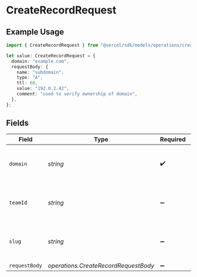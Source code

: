 # CreateRecordRequest

## Example Usage

```typescript
import { CreateRecordRequest } from "@vercel/sdk/models/operations/createrecord.js";

let value: CreateRecordRequest = {
  domain: "example.com",
  requestBody: {
    name: "subdomain",
    type: "A",
    ttl: 60,
    value: "192.0.2.42",
    comment: "used to verify ownership of domain",
  },
};
```

## Fields

| Field                                                    | Type                                                     | Required                                                 | Description                                              | Example                                                  |
| -------------------------------------------------------- | -------------------------------------------------------- | -------------------------------------------------------- | -------------------------------------------------------- | -------------------------------------------------------- |
| `domain`                                                 | *string*                                                 | :heavy_check_mark:                                       | The domain used to create the DNS record.                | example.com                                              |
| `teamId`                                                 | *string*                                                 | :heavy_minus_sign:                                       | The Team identifier to perform the request on behalf of. |                                                          |
| `slug`                                                   | *string*                                                 | :heavy_minus_sign:                                       | The Team slug to perform the request on behalf of.       |                                                          |
| `requestBody`                                            | *operations.CreateRecordRequestBody*                     | :heavy_minus_sign:                                       | N/A                                                      |                                                          |